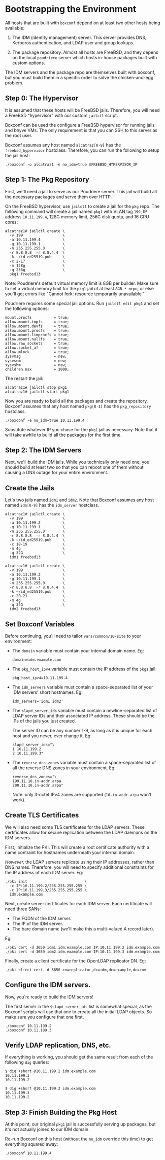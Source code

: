 Bootstrapping the Environment
=============================

All hosts that are built with `boxconf` depend on at least two other hosts
being available:

  1. The IDM (identity management) server. This server provides DNS, Kerberos
     authentication, and LDAP user and group lookups.

  2. The package repository. Almost all hosts are FreeBSD, and they depend on
     the local `poudriere` server which hosts in-house packages built with
     custom options.

The IDM servers and the package repo are themselves built with boxconf, but you
must build them in a specific order to solve the chicken-and-egg problem.


Step 0: The Hypervisor
----------------------

It is assumed that these hosts will be FreeBSD jails. Therefore, you will need
a FreeBSD "hypervisor" with our custom `jailctl` script.

Boxconf can be used the configure a FreeBSD hypervisor for running jails and
bhyve VMs. The only requirement is that you can SSH to this server as the root
user.

Boxconf assumes any host named `alcatraz[0-9]` has the `freebsd_hypervisor`
hostclass. Therefore, you can run the following to setup the jail host:

    ./boxconf -o alcatraz1 -e no_idm=true $FREEBSD_HYPERVISOR_IP


Step 1: The Pkg Repository
--------------------------

First, we'll need a jail to serve as our Poudriere server. This jail will build
all the necessary packages and serve them over HTTP.

On the FreeBSD hypervisor, use `jailctl` to create a jail for the `pkg` repo.
The following command will create a jail named `pkg1` with VLAN tag `199`,
IP address `10.11.199.4`, 128G memory limit, 256G disk quota, and 16 CPU cores:

    alcatraz1# jailctl create \
      -v 199                  \
      -a 10.11.199.4          \
      -g 10.11.199.1          \
      -n 255.255.255.0        \
      -r 8.8.8.8  -r 8.8.4.4  \
      -k ~/id_ed25519.pub     \
      -c 2-17                 \
      -m 128g                 \
      -q 256g                 \
      pkg1 freebsd13

Note: Poudriere's default virtual memory limit is 8GB per builder. Make sure to
set a virtual memory limit for the `pkg1` jail of at least `8GB * ncpu`, or
else you'll get errors like "Cannot fork: resource temporarily unavailable."

Poudriere requires some special jail options. Run `jailctl edit pkg1` and set
the following options:

    mount.procfs          = true;
    allow.mount.tmpfs     = true;
    allow.mount.devfs     = true;
    allow.mount.procfs    = true;
    allow.mount.linprocfs = true;
    allow.mount.nullfs    = true;
    allow.raw_sockets     = true;
    allow.socket_af       = true;
    allow.mlock           = true;
    sysvmsg               = new;
    sysvsem               = new;
    sysvshm               = new;
    children.max          = 1000;

The restart the jail:

    alcatraz1# jailctl stop pkg1
    alcatraz1# jailctl start pkg1

Now you are ready to build all the packages and create the repository. Boxconf
assumes that any host named `pkg[0-1]` has the `pkg_repository` hostclass.

    ./boxconf -e no_idm=true 10.11.199.4

Substitute whatever IP you chose for the `pkg1` jail as necessary. Note that it
will take awhile to build all the packages for the first time.


Step 2: The IDM Servers
-----------------------

Next, we'll build the IDM jails. While you technically only need one, you should
build at least two so that you can reboot one of them without causing a DNS
outage for your entire environment.


## Create the Jails

Let's two jails named `idm1` and `idm2`. Note that Boxconf assumes any host
named `idm[0-9]` has the `idm_server` hostclass.

    alcatraz1# jailctl create \
      -v 199                  \
      -a 10.11.199.2          \
      -g 10.11.199.1          \
      -n 255.255.255.0        \
      -r 8.8.8.8  -r 8.8.4.4  \
      -k ~/id_ed25519.pub     \
      -c 18-19                \
      -m 4g                   \
      -q 32G                  \
      idm1 freebsd13

    alcatraz1# jailctl create \
      -v 199                  \
      -a 10.11.199.3          \
      -g 10.11.199.1          \
      -n 255.255.255.0        \
      -r 8.8.8.8  -r 8.8.4.4  \
      -k ~/id_ed25519.pub     \
      -c 20-21                \
      -m 4g                   \
      -q 32G                  \
      idm2 freebsd13


## Set Boxconf Variables

Before continuing, you'll need to tailor `vars/common/10-site` to your
environment:

  - The `domain` variable must contain your internal domain name. Eg:

        domain=idm.example.com

  - The `pkg_host_ipv4` variable must contain the IP address of the `pkg1` jail:

        pkg_host_ipv4=10.11.199.4

  - The `idm_servers` variable must contain a space-separated list of your IDM
    servers' short hostnames. Eg:

        idm_servers='idm1 idm2'

  - The `slapd_server_ids` variable must contain a newline-separated list of
    LDAP server IDs and their associated IP address. These should be the IPs of
    the jails you just created.

    The server ID can be any number 1-9, as long as it is unique for each host
    and you never, ever change it. Eg:

        slapd_server_ids="\
        1 10.11.199.2
        2 10.11.199.3"

  - The `reverse_dns_zones` variable must contain a space-separated list of
    all the reverse DNS zones in your environment. Eg:

        reverse_dns_zones="\
        199.11.10.in-addr.arpa
        200.11.10.in-addr.arpa"

    Note: only 3-octet IPv4 zones are supported (`10.in-addr.arpa` won't work).


## Create TLS Certificates

We will also need some TLS certificates for the LDAP servers. These certificates
allow for secure replication between the LDAP daemons on the IDM servers.

First, initialize the PKI. This will create a root certificate authority with
a name contraint for hostnames underneath your internal domain.

*However,* the LDAP servers replicate using their IP addresses, rather than DNS
names. Therefore, you will need to specify additional constraints for the IP
address of each IDM server. Eg:

    ./pki init                          \
      -c IP:10.11.199.2/255.255.255.255 \
      -c IP:10.11.199.3/255.255.255.255 \
      idm.example.com

Next, create server certificates for each IDM server. Each certificate will
need three SANs:

  - The FQDN of the IDM server.
  - The IP of the IDM server.
  - The bare domain name (we'll make this a multi-valued A record later).

Eg:

    ./pki cert -d 3650 idm1.idm.example.com IP:10.11.199.2 idm.example.com
    ./pki cert -d 3650 idm2.idm.example.com IP:10.11.199.3 idm.example.com

Finally, create a client certificate for the OpenLDAP replicator DN. Eg:

    ./pki client-cert -d 3650 cn=replicator,dc=idm,dc=example,dc=com


## Configure the IDM servers.

Now, you're ready to build the IDM servers!

The first server in the `$slapd_server_ids` list is somewhat special, as the
Boxconf scripts will use that one to create all the initial LDAP objects. 
So make sure you configure that one first.

    ./boxconf 10.11.199.2
    ./boxconf 10.11.199.3


## Verify LDAP replication, DNS, etc.

If everything is working, you should get the same result from each of the
following `dig` queries:

    $ dig +short @10.11.199.2 idm.example.com
    10.11.199.3
    10.11.199.2

    $ dig +short @10.11.199.3 idm.example.com
    10.11.199.3
    10.11.199.2


Step 3: Finish Building the Pkg Host
------------------------------------

At this point, our original `pkg1` jail is successfully serving up packages,
but it's not actually joined to our IDM domain.

Re-run Boxconf on this host (without the `no_idm` override this time) to get
everything squared away:

    ./boxconf 10.11.199.4
